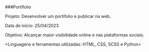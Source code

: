 ###Portifolio

Projeto: Desenvolver um portifolio e publicar na web.

Data de início: 25/04/2023

Objetivo: Alcançar maior visibilidade online e nas plataformas sociais.

<Linguagens e ferramentas utilizadas: HTML, CSS, SCSS e Python>
